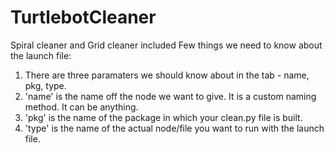 # TurtlebotCleaner
Spiral cleaner and Grid cleaner included
Few things we need to know about the launch file:
  1. There are three paramaters we should know about in the <node> tab - name, pkg, type.
  2. 'name' is the name off the node we want to give. It is a custom naming method. It can be anything.
  3. 'pkg' is the name of the package in which your clean.py file is built.
  4. 'type' is the name of the actual node/file you want to run with the launch file.
